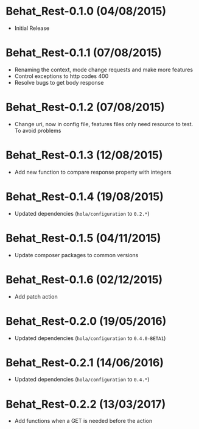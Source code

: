 Behat_Rest-0.1.0 (04/08/2015)
==============================
- Initial Release

Behat_Rest-0.1.1 (07/08/2015)
==============================
- Renaming the context, mode change requests and make more features
- Control exceptions to http codes 400
- Resolve bugs to get body response

Behat_Rest-0.1.2 (07/08/2015)
==============================
- Change uri, now in config file, features files only need resource to test. To avoid problems

Behat_Rest-0.1.3 (12/08/2015)
==============================
- Add new function to compare response property with integers

Behat_Rest-0.1.4 (19/08/2015)
==============================
- Updated dependencies (`hola/configuration` to `0.2.*`)

Behat_Rest-0.1.5 (04/11/2015)
==============================
- Update composer packages to common versions

Behat_Rest-0.1.6 (02/12/2015)
==============================
- Add patch action

Behat_Rest-0.2.0 (19/05/2016)
=============================
- Updated dependencies (`hola/configuration` to `0.4.0-BETA1`)

Behat_Rest-0.2.1 (14/06/2016)
===============================
- Updated dependencies (`hola/configuration` to `0.4.*`)

Behat_Rest-0.2.2 (13/03/2017)
=============================
- Add functions when a GET is needed before the action